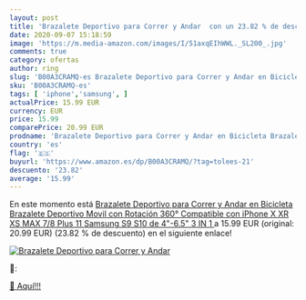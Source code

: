 ```yaml
---
layout: post
title: 'Brazalete Deportivo para Correr y Andar  con un 23.82 % de descuento'
date: 2020-09-07 15:18:59
image: 'https://m.media-amazon.com/images/I/51axqEIhWWL._SL200_.jpg'
comments: true
category: ofertas
author: ring
slug: 'B00A3CRAMQ-es Brazalete Deportivo para Correr y Andar en Bicicleta...'
sku: 'B00A3CRAMQ-es'
tags: [ 'iphone','samsung', ]
actualPrice: 15.99 EUR
currency: EUR
price: 15.99
comparePrice: 20.99 EUR
prodname: 'Brazalete Deportivo para Correr y Andar en Bicicleta Brazalete Deportivo Movil con Rotación 360° Compatible con iPhone X XR XS MAX 7/8 Plus 11 Samsung S9 S10 de 4"-6.5"  3 IN 1 '
country: 'es'
flag: '🇪🇸'
buyurl: 'https://www.amazon.es/dp/B00A3CRAMQ/?tag=tolees-21'
descuento: '23.82'
average: '15.99'
---
```


En este momento está [Brazalete Deportivo para Correr y Andar en Bicicleta Brazalete Deportivo Movil con Rotación 360° Compatible con iPhone X XR XS MAX 7/8 Plus 11 Samsung S9 S10 de 4"-6.5"  3 IN 1 ](https://www.amazon.es/dp/B00A3CRAMQ/?tag=tolees-21) a 15.99 EUR (original: 20.99 EUR) (23.82 %  de descuento) en el siguiente enlace!

[![Brazalete Deportivo para Correr y Andar ](https://m.media-amazon.com/images/I/51axqEIhWWL._SL200_.jpg)](https://www.amazon.es/dp/B00A3CRAMQ/?tag=tolees-21)

🔎:


[🛒 Aquí!!!](https://www.amazon.es/dp/B00A3CRAMQ/?tag=tolees-21)
